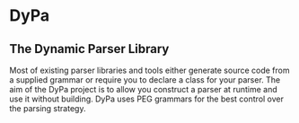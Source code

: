 DyPa
====

The Dynamic Parser Library
--------------------------

Most of existing parser libraries and tools either generate source code from a supplied grammar or require you to declare a class for your parser.
The aim of the DyPa project is to allow you construct a parser at runtime and use it without building.
DyPa uses PEG grammars for the best control over the parsing strategy.
